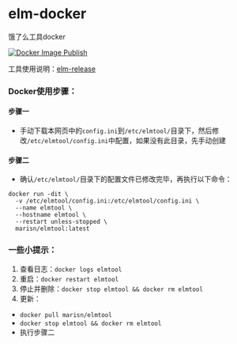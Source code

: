 # elm-docker
 饿了么工具docker
 
 [![Docker Image Publish](https://github.com/zelang/elm-docker/actions/workflows/docker-publish.yml/badge.svg)](https://github.com/zelang/elm-docker/actions/workflows/docker-publish.yml)
 
 工具使用说明：[elm-release](https://github.com/zelang/elm-release)
 
### Docker使用步骤：

#### 步骤一

- 手动下载本网页中的`config.ini`到`/etc/elmtool/`目录下，然后修改`/etc/elmtool/config.ini`中配置，如果没有此目录，先手动创建

#### 步骤二

- 确认`/etc/elmtool/`目录下的配置文件已修改完毕，再执行以下命令：

```shell
docker run -dit \
  -v /etc/elmtool/config.ini:/etc/elmtool/config.ini \
  --name elmtool \
  --hostname elmtool \
  --restart unless-stopped \
  marisn/elmtool:latest
```

### 一些小提示：
 1. 查看日志：`docker logs elmtool`
 2. 重启：`docker restart elmtool`
 3. 停止并删除：`docker stop elmtool && docker rm elmtool`
 4. 更新：
  - `docker pull marisn/elmtool`
  - `docker stop elmtool && docker rm elmtool`
  - 执行步骤二
